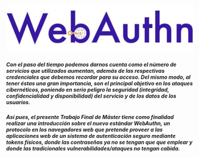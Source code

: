 ![](images/webauthn.png)

##### Con el paso del tiempo podemos darnos cuenta como el número de servicios que utilizados aumentan, además de las respectivas credenciales que debemos recordar para su acceso. Del mismo modo, al tener éstas una gran importancia, son el principal objetivo en los ataques cibernéticos, poniendo en serio peligro la seguridad (integridad, confidencialidad y disponibilidad) del servicio y de los datos de los usuarios.
##### Así pues, el presente Trabajo Final de Máster tiene como finalidad realizar una introducción sobre el nuevo estándar WebAuthn, un protocolo en los navegadores web que pretende proveer a las aplicaciones web de un sistema de autenticación seguro mediante tokens físicos, donde las contraseñas ya no se tengan que que emplear y donde las tradicionales vulnerabilidades/ataques no tengan cabida.
